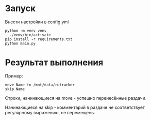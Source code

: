 # Запуск

Внести настройки в config.yml

```commandline
python -m venv venv
. ./venv/bin/activate
pip install -r requirements.txt
python main.py
```

# Результат выполнения

Пример:
```
move Name to /mnt/data/rutracker
skip Name
```

Строки, начинающиеся на move - успешно перенесённые раздачи.

Начинающиеся на skip - комментарий в раздаче не соответствует регулярному выражению, не перемещены